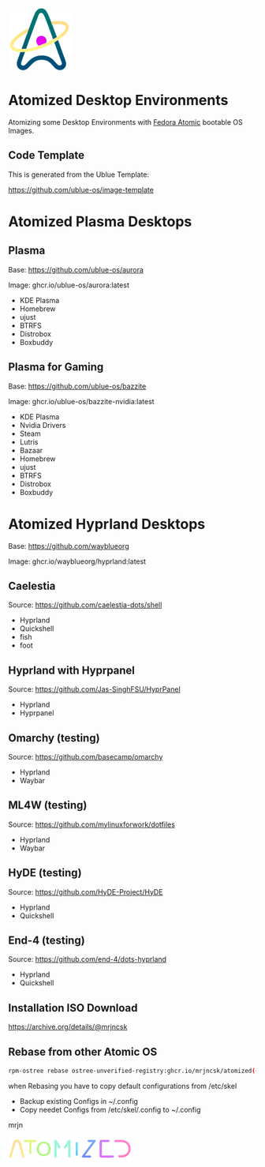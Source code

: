 ![Logo](Data/atomized/usr/share/atomized/Logo.png)

# Atomized Desktop Environments

Atomizing some Desktop Environments with [Fedora Atomic](https://fedoraproject.org/atomic-desktops) bootable OS Images.

## Code Template

This is generated from the Ublue Template:

https://github.com/ublue-os/image-template

# Atomized Plasma Desktops

## Plasma

Base: https://github.com/ublue-os/aurora

Image: ghcr.io/ublue-os/aurora:latest

- KDE Plasma
- Homebrew
- ujust
- BTRFS
- Distrobox
- Boxbuddy

## Plasma for Gaming

Base: https://github.com/ublue-os/bazzite

Image: ghcr.io/ublue-os/bazzite-nvidia:latest

- KDE Plasma
- Nvidia Drivers
- Steam
- Lutris
- Bazaar
- Homebrew
- ujust
- BTRFS
- Distrobox
- Boxbuddy

# Atomized Hyprland Desktops

Base: https://github.com/wayblueorg

Image: ghcr.io/wayblueorg/hyprland:latest

## Caelestia

Source: https://github.com/caelestia-dots/shell

- Hyprland
- Quickshell
- fish
- foot

## Hyprland with Hyprpanel

Source: https://github.com/Jas-SinghFSU/HyprPanel

- Hyprland
- Hyprpanel

## Omarchy (testing)

Source: https://github.com/basecamp/omarchy

- Hyprland
- Waybar

## ML4W (testing)

Source: https://github.com/mylinuxforwork/dotfiles

- Hyprland
- Waybar

## HyDE (testing)

Source: https://github.com/HyDE-Project/HyDE

- Hyprland
- Quickshell

## End-4 (testing)

Source: https://github.com/end-4/dots-hyprland

- Hyprland
- Quickshell

## Installation ISO Download

https://archive.org/details/@mrjncsk

## Rebase from other Atomic OS

```bash
rpm-ostree rebase ostree-unverified-registry:ghcr.io/mrjncsk/atomized(-desktop)(-nvidia)
```

when Rebasing you have to copy default configurations from /etc/skel
- Backup existing Configs in ~/.config
- Copy needet Configs from /etc/skel/.config to ~/.config

mrjn

![Title](Data/atomized/usr/share/atomized/Title.png)
